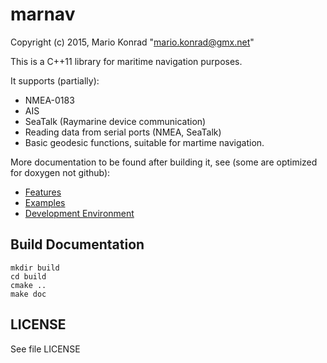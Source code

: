 marnav
======

Copyright (c) 2015, Mario Konrad "mario.konrad@gmx.net"

This is a C++11 library for maritime navigation purposes.

It supports (partially):
- NMEA-0183
- AIS
- SeaTalk (Raymarine device communication)
- Reading data from serial ports (NMEA, SeaTalk)
- Basic geodesic functions, suitable for martime navigation.

More documentation to be found after building it, see (some are
optimized for doxygen not github):

- [Features](doc/features.md)
- [Examples](doc/examples.md)
- [Development Environment](doc/devenv.md)



Build Documentation
-------------------

	mkdir build
	cd build
	cmake ..
	make doc

LICENSE
-------

See file LICENSE

